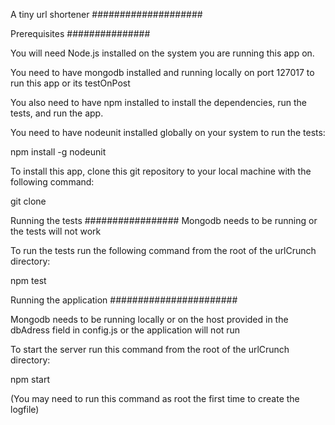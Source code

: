 A tiny url shortener
####################


Prerequisites
###############

You will need Node.js installed on the system you are running this app on.

You need to have mongodb installed and running locally on port 127017 to run this app or its testOnPost

You also need to have npm installed to install the dependencies, run the tests, and run the app.

You need to have nodeunit installed globally on your system to run the tests:

npm install -g nodeunit

To install this app, clone this git repository to your local machine with the following command:

git clone



Running the tests
#################
Mongodb needs to be running or the tests will not work

To run the tests run the following command from the root of the urlCrunch directory:

npm test

Running the application
#######################

Mongodb needs to be running locally or on the host provided in the dbAdress field in config.js or the application will not run

To start the server run this command from the root of the urlCrunch directory:

npm start

(You may need to run this command as root the first time to create the logfile)
